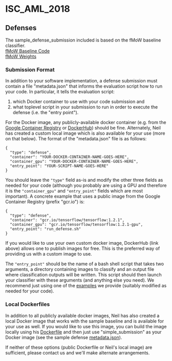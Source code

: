# ISC_AML_2018

## Defenses

The sample_defense_submission included is based on the fMoW baseline classifier.  
[fMoW Baseline Code](https://github.com/fMoW/baseline)  
[fMoW Weights](https://github.com/fMoW/baseline/releases)  


### Submission Format

In addition to your software implementation, a defense submission must contain a file "metadata.json" that informs the evaluation script how to run your code.  In particular, it tells the evaluation script:

1. which Docker container to use with your code submission and 
2. what toplevel script in your submission to run in order to execute the defense (i.e. the "entry point").  

For the Docker image, any publicly-available docker container (e.g. from the [Google Container Registry](https://cloud.google.com/container-registry/) or [DockerHub](https://hub.docker.com)) should be fine.  Alternately, Neil has created a custom local image which is also available for your use (more on that below).  The format of the "metadata.json" file is as follows:


```
{
  "type": "defense", 
  "container": "YOUR-DOCKER-CONTAINER-NAME-GOES-HERE",   
  "container_gpu": "YOUR-DOCKER-CONTAINER-NAME-GOES-HERE",  
  "entry_point": "YOUR-SCRIPT-NAME-GOES-HERE"  
}
``` 

You should leave the <code>"type"</code> field as-is and modify the other three fields as needed for your code (although you probably are using a GPU and therefore it is the <code>"container_gpu"</code> and <code>"entry_point"</code> fields which are most important).  A concrete example that uses a public image from the Google Container Registry (prefix "gcr.io") is:
```
{
  "type": "defense",
  "container": "gcr.io/tensorflow/tensorflow:1.2.1",
  "container_gpu": "gcr.io/tensorflow/tensorflow:1.2.1-gpu",
  "entry_point": "run_defense.sh"
}
```
If you would like to use your own custom docker image, DockerHub (link above) allows one to publish images for free.   This is the preferred way of providing us with a custom image to use.

The <code>"entry_point"</code> should be the name of a bash shell script that takes two arguments, a directory containing images to classify and an output file where classification outputs will be written.  This script should then launch your classifier with these arguments (and anything else you need).  We recommend just using one of the [examples](./sample_defense/run_defense_noop.sh)  we provide (suitably modified as needed for your code).


### Local Dockerfiles
In addition to all publicly available docker images, Neil has also created a local Docker image that works with the sample baseline and is available for your use as well.  If you would like to use this image, you can build the image locally using his [Dockerfile](./Dockerfile) and then just use "simple_submission" as your Docker image (see the sample defense [metadata.json](./sample_defense/metadata.json)).

If neither of these options (public Dockerfile or Neil's local image) are sufficient, please contact us and we'll make alternate arrangements.
